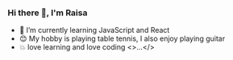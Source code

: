 ### Hi there 👋, I'm Raisa


- 🔭 I’m currently learning  JavaScript and React
- 😊 My hobby is playing table tennis, I also enjoy playing guitar
- 💥 love learning and love coding <>...</>






